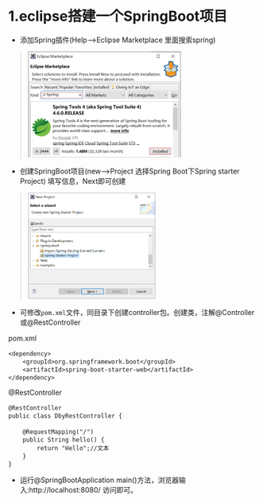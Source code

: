 # 1.eclipse搭建一个SpringBoot项目

* 添加Spring插件(Help-->Eclipse Marketplace 里面搜索spring)  
> <img src="/docs/pic/eclipse-marketplace.png" height="213"></img>  

* 创建SpringBoot项目(new-->Project 选择Spring Boot下Spring starter Project) 填写信息，Next即可创建
> <img src="/docs/pic/eclipse-new-SpringBoot.png" height="213"></img>  

* 可修改`pom.xml`文件，同目录下创建controller包。创建类，注解@Controller或@RestController  
  
pom.xml
```
<dependency>
    <groupId>org.springframework.boot</groupId>
	<artifactId>spring-boot-starter-web</artifactId>
</dependency>
```
@RestController
```
@RestController
public class DbyRestController {

	@RequestMapping("/")
	public String hello() {
		return "Hello";//文本
	}
}

```
* 运行@SpringBootApplication main()方法，浏览器输入:http://localhost:8080/ 访问即可。
